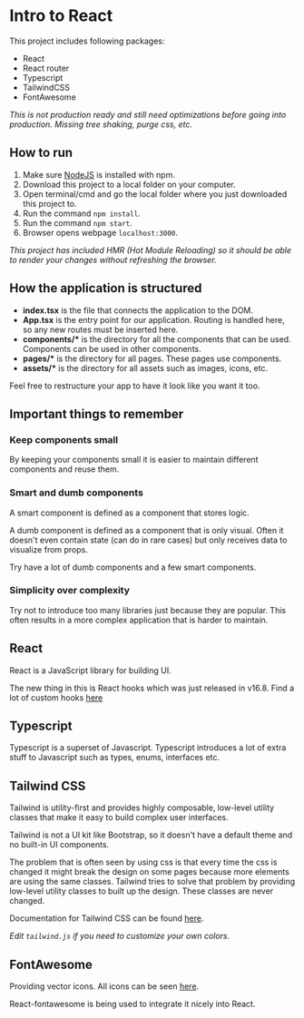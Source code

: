 # Intro to React

This project includes following packages:

- React
- React router
- Typescript
- TailwindCSS
- FontAwesome

_This is not production ready and still need optimizations before going into production. Missing tree shaking, purge css, etc._

## How to run

1. Make sure [NodeJS](https://nodejs.org/en/download) is installed with npm.
2. Download this project to a local folder on your computer.
3. Open terminal/cmd and go the local folder where you just downloaded this project to.
4. Run the command `npm install`.
5. Run the command `npm start`.
6. Browser opens webpage `localhost:3000`.

_This project has included HMR (Hot Module Reloading) so it should be able to render your changes without refreshing the browser._

## How the application is structured

- **index.tsx** is the file that connects the application to the DOM.
- **App.tsx** is the entry point for our application. Routing is handled here, so any new routes must be inserted here.
- **components/\*** is the directory for all the components that can be used. Components can be used in other components.
- **pages/\*** is the directory for all pages. These pages use components.
- **assets/\*** is the directory for all assets such as images, icons, etc.

Feel free to restructure your app to have it look like you want it too.

## Important things to remember

### Keep components small

By keeping your components small it is easier to maintain different components and reuse them.

### Smart and dumb components

A smart component is defined as a component that stores logic.

A dumb component is defined as a component that is only visual. Often it doesn't even contain state (can do in rare cases) but only receives data to visualize from props.

Try have a lot of dumb components and a few smart components.

### Simplicity over complexity

Try not to introduce too many libraries just because they are popular. This often results in a more complex application that is harder to maintain.

## React

React is a JavaScript library for building UI.

The new thing in this is React hooks which was just released in v16.8. Find a lot of custom hooks [here](https://nikgraf.github.io/react-hooks/)

## Typescript

Typescript is a superset of Javascript. Typescript introduces a lot of extra stuff to Javascript such as types, enums, interfaces etc.

## Tailwind CSS

Tailwind is utility-first and provides highly composable, low-level utility classes that make it easy to build complex user interfaces.

Tailwind is not a UI kit like Bootstrap, so it doesn't have a default theme and no built-in UI components.

The problem that is often seen by using css is that every time the css is changed it might break the design on some pages because more elements are using the same classes.
Tailwind tries to solve that problem by providing low-level utility classes to built up the design. These classes are never changed.

Documentation for Tailwind CSS can be found [here](https://tailwindcss.com/docs/what-is-tailwind).

_Edit `tailwind.js` if you need to customize your own colors._

## FontAwesome

Providing vector icons. All icons can be seen [here](https://fontawesome.com/icons).

React-fontawesome is being used to integrate it nicely into React.
